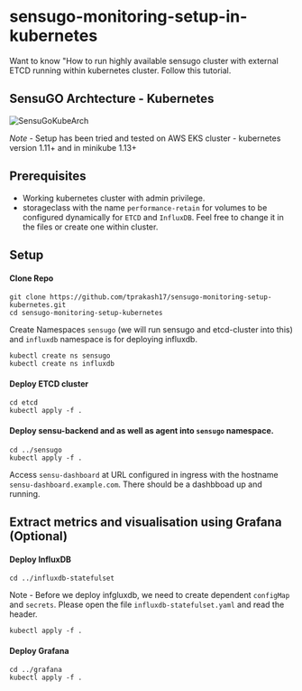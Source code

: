 # sensugo-monitoring-setup-in-kubernetes
Want to know "How to run highly available sensugo cluster with external ETCD running within kubernetes cluster. Follow this tutorial.

## SensuGO Archtecture - Kubernetes
![SensuGoKubeArch](https://user-images.githubusercontent.com/38158144/62856678-39026f80-bd13-11e9-83fe-c91e5814378d.jpeg)

*Note* - Setup has been tried and tested on AWS EKS cluster - kubernetes version 1.11+ and in minikube 1.13+

## Prerequisites 
* Working kubernetes cluster with admin privilege.
* storageclass with the name `performance-retain` for volumes to be configured dynamically for `ETCD` and `InfluxDB`. Feel free to change it in the files or create one within cluster.

## Setup

#### Clone Repo
```
git clone https://github.com/tprakash17/sensugo-monitoring-setup-kubernetes.git
cd sensugo-monitoring-setup-kubernetes
```

Create Namespaces `sensugo` (we will run sensugo and etcd-cluster into this) and `influxdb` namespace is for deploying influxdb.
```
kubectl create ns sensugo
kubectl create ns influxdb
```

#### Deploy ETCD cluster
```
cd etcd
kubectl apply -f .
```

#### Deploy sensu-backend and as well as agent into `sensugo` namespace.
```
cd ../sensugo
kubectl apply -f .
```

Access `sensu-dashboard` at URL configured in ingress with the hostname `sensu-dashboard.example.com`. There should be a dashbboad up and running.

## Extract metrics and visualisation using Grafana (Optional)

#### Deploy InfluxDB

```
cd ../influxdb-statefulset
```

Note - Before we deploy infgluxdb, we need to create dependent `configMap` and `secrets`. Please open the file `influxdb-statefulset.yaml` and read the header.

```
kubectl apply -f .
```

#### Deploy Grafana
```
cd ../grafana
kubectl apply -f .
```

